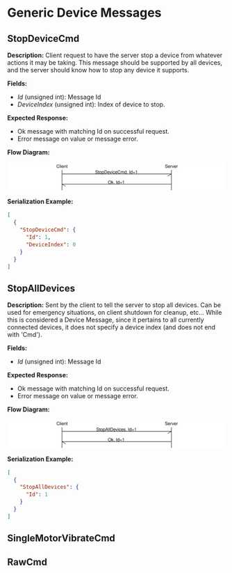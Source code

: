 # Generic Device Messages


## StopDeviceCmd

**Description:** Client request to have the server stop a device from whatever actions it may be taking. This message should be supported by all devices, and the server should know how to stop any device it supports.

**Fields:**

-   *Id* (unsigned int): Message Id
-   *DeviceIndex* (unsigned int): Index of device to stop.

**Expected Response:**

-   Ok message with matching Id on successful request.
-   Error message on value or message error.

**Flow Diagram:**

![img](stopdevice_diagram.svg)

**Serialization Example:**

```json
[
  {
    "StopDeviceCmd": {
      "Id": 1,
      "DeviceIndex": 0
    }
  }
]
```


## StopAllDevices

**Description:** Sent by the client to tell the server to stop all devices. Can be used for emergency situations, on client shutdown for cleanup, etc&#x2026; While this is considered a Device Message, since it pertains to all currently connected devices, it does not specify a device index (and does not end with 'Cmd').

**Fields:**

-   *Id* (unsigned int): Message Id

**Expected Response:**

-   Ok message with matching Id on successful request.
-   Error message on value or message error.

**Flow Diagram:**

![img](stopalldevices_diagram.svg)

**Serialization Example:**

```json
[
  {
    "StopAllDevices": {
      "Id": 1
    }
  }
]
```


## SingleMotorVibrateCmd


## RawCmd
